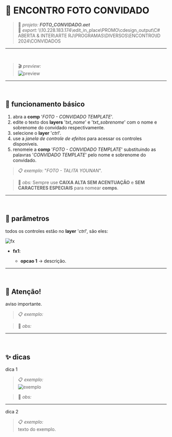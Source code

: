# 📓 ENCONTRO FOTO CONVIDADO

> 📑 *projeto:* ***FOTO_CONVIDADO.aet***\
> 📂 *export:* \\\\10.228.183.174\edit_in_place\PROMO\cdesign_output\C# ABERTA & INTER\ARTE RJ\PROGRAMAS\DIVERSOS\ENCONTRO\ID 2024\CONVIDADOS

---

<br>

> 🎬 *preview:*\
> ![preview](FOTO_CONVIDADO/FOTO_CONVIDADO_exemplo.gif)

---

<br>

## 📍 funcionamento básico

1. abra a **comp** '*FOTO - CONVIDADO TEMPLATE*'.
2. edite o texto dos **layers** '*txt_nome*' e '*txt_sobrenome*' com o nome e sobrenome do convidado respectivamente.
3. selecione o **layer** '*ctrl*'.
4. use a *janela de controle de efeitos* para acessar os controles disponíveis.
5. renomeie a **comp** '*FOTO - CONVIDADO TEMPLATE*' substituindo as palavras '*CONVIDADO TEMPLATE*' pelo nome e sobrenome do convidado.

> 📋 *exemplo:* "*FOTO - TALITA YOUNAN*".

> 🚩 *obs:* Sempre use **CAIXA ALTA SEM ACENTUAÇÃO** e **SEM CARACTERES ESPECIAIS** para nomear **comps**.

---

<br>

## 📍 parâmetros

todos os controles estão no **layer** '*ctrl*', são eles:

![fx](fx.png)

- **fx1**:

  - **opcao 1** → descrição.

---

<br>

## 🚨 Atenção!

aviso importante.

> 📋 *exemplo:*

> 🚩 *obs:*

---

<br>

## ✨ dicas

dica 1

> 📋 *exemplo:*\
> ![exemplo](pasta/arquivo.png)

> 🚩 *obs:*

---

dica 2

> 📋 *exemplo:*\
> texto do exemplo.
